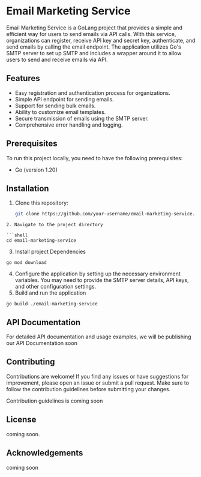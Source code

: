 # Email Marketing Service

Email Marketing Service is a GoLang project that provides a simple and efficient way for users to send emails via API calls. With this service, organizations can register, receive API key and secret key, authenticate, and send emails by calling the email endpoint. The application utilizes Go's SMTP server to set up SMTP and includes a wrapper around it to allow users to send and receive emails via API.

## Features

- Easy registration and authentication process for organizations.
- Simple API endpoint for sending emails.
- Support for sending bulk emails.
- Ability to customize email templates.
- Secure transmission of emails using the SMTP server.
- Comprehensive error handling and logging.

## Prerequisites

To run this project locally, you need to have the following prerequisites:

- Go (version 1.20)

## Installation

1. Clone this repository:

   ```bash
   git clone https://github.com/your-username/email-marketing-service.git
```
2. Navigate to the project directory

```shell
cd email-marketing-service
```
3. Install project Dependencies

```shell
go mod download
```
4. Configure the application by setting up the necessary environment variables. You may need to provide the SMTP server details, API keys, and other configuration settings.
5. Build and run the application

```shell
go build ./email-marketing-service
```

## API Documentation

For detailed API documentation and usage examples, we will be publishing our API Documentation soon

## Contributing

Contributions are welcome! If you find any issues or have suggestions for improvement, please open an issue or submit a pull request. Make sure to follow the contribution guidelines before submitting your changes.

Contribution guidelines is coming soon

## License

coming soon.

## Acknowledgements

coming soon
